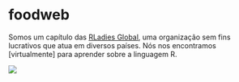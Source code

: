 # foodweb

Somos um capítulo das [RLadies Global](https://rladies.org/), uma organização sem fins lucrativos que atua em diversos países. Nós nos encontramos [virtualmente] para aprender sobre a linguagem R.

<img src="jaguar_foodweb_gif.mp4">
